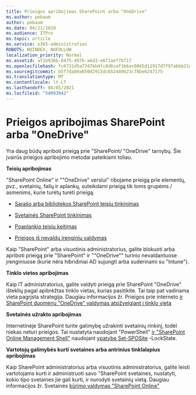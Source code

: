 ```yaml
---
title: Prieigos apribojimas SharePoint arba "OneDrive"
ms.author: pebaum
author: pebaum
ms.date: 04/21/2020
ms.audience: ITPro
ms.topic: article
ms.service: o365-administration
ROBOTS: NOINDEX, NOFOLLOW
localization_priority: Normal
ms.assetid: af1b936b-0475-497b-a6d3-e671aef7b717
ms.openlocfilehash: fc6731d5a7747bb4fc8d6cef1b6ac0045d11917d7f97abbb21eea9613b1b1aa2
ms.sourcegitcommit: b5f7da89a650d2915dc652449623c78be6247175
ms.translationtype: MT
ms.contentlocale: lt-LT
ms.lasthandoff: 08/05/2021
ms.locfileid: "54093842"
---
```

# <a name="restrict-access-in-sharepoint-or-onedrive"></a>Prieigos apribojimas SharePoint arba "OneDrive"

Yra daug būdų apriboti prieigą prie "SharePoint/ "OneDrive" tarnybų. Šie įvairūs prieigos apribojimo metodai pateikiami toliau. 

**Teisių apribojimas**

"SharePoint Online" ir ""OneDrive" verslui" ribojame prieigą prie elementų, pvz., svetainių, failų ir aplankų, suteikdami prieigą tik toms grupėms / asmenims, kurie turėtų turėti prieigą.

- [Sąrašo arba bibliotekos SharePoint teisių tinkinimas](https://support.office.com/article/Customize-permissions-for-a-SharePoint-list-or-library-02d770f3-59eb-4910-a608-5f84cc297782)

- [Svetainės SharePoint tinkinimas](https://docs.microsoft.com/sharepoint/customize-sharepoint-site-permissions)

- [Poaplankio teisių keitimas](https://support.office.com/article/Change-the-permissions-on-a-subfolder-5427BD7C-F20A-4F75-8CF2-5359DD45A1A6)

- [Prieigos iš nevaldų įrenginių valdymas](https://docs.microsoft.com/sharepoint/control-access-from-unmanaged-devices)

Kaip "SharePoint" arba visuotinis administratorius, galite blokuoti arba apriboti prieigą prie "SharePoint" ir ""OneDrive"" turinio nevaldantuose įrenginiuose (kurie nėra hibridiniai AD sujungti arba suderinami su "Intune").

**Tinklo vietos apribojimas**

Kaip IT administratorius, galite valdyti prieigą prie SharePoint "OneDrive" išteklių pagal apibrėžtas tinklo vietas, kurias pasitikite. Tai taip pat vadinama vieta pagrįsta strategija. Daugiau informacijos žr. Prieigos prie interneto [ir SharePoint duomenų "OneDrive" valdymas atsižvelgiant į tinklo vietą](https://docs.microsoft.com/sharepoint/control-access-based-on-network-location)

**Svetainės užrakto apribojimas** 

Internetinėje SharePoint turite galimybę užrakinti svetainių rinkinį, todėl niekas neturi prieigos. Tai nustatyta naudojant "PowerShell" [ir "SharePoint Online Management Shell"](https://docs.microsoft.com/powershell/sharepoint/sharepoint-online/connect-sharepoint-online?view=sharepoint-ps) naudojant [ypatybę Set-SPOSite](https://docs.microsoft.com/powershell/module/sharepoint-online/set-sposite?view=sharepoint-ps) -LockState.

**Vartotojų galimybės kurti svetaines arba antrinius tinklalapius apribojimas**

Kaip SharePoint administratorius arba visuotinis administratorius, galite leisti vartotojams kurti ir administruoti savo "SharePoint svetaines, nustatyti, kokio tipo svetaines jie gali kurti, ir nurodyti svetainių vietą. Daugiau informacijos žr. Svetainės [kūrimo valdymas "SharePoint Online"](https://docs.microsoft.com/sharepoint/manage-site-creation)

